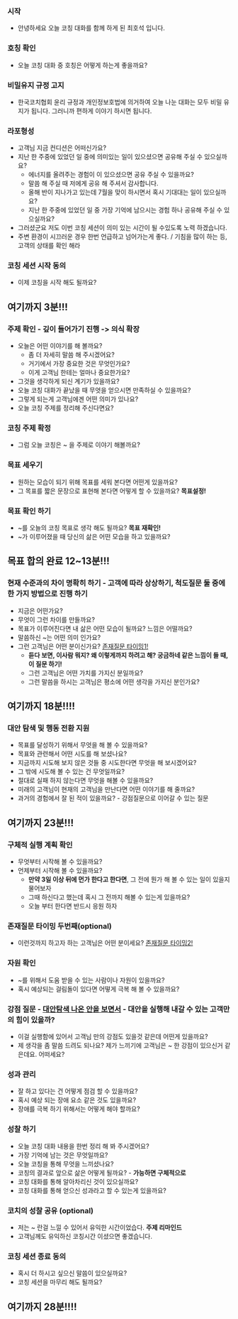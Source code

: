 ### 시작
* 안녕하세요 오늘 코칭 대화를 함께 하게 된 최호석 입니다.

### 호칭 확인
* 오늘 코칭 대화 중 호칭은 어떻게 하는게 좋을까요?

### 비밀유지 규정 고지
* 한국코치협회 윤리 규정과 개인정보호법에 의거하여 오늘 나눈 대화는 모두 비밀 유지가 됩니다. 그러니까 편하게 이야기 하시면 됩니다.

### 라포형성
* 고객님 지금 컨디션은 어떠신가요?
* 지난 한 주중에 있었던 일 중에 의미있는 일이 있으셨으면 공유해 주실 수 있으실까요?
  * 에너지를 올려주는 경험이 이 있으셨으면 공유 주실 수 있을까요?
  * 말씀 해 주실 때 저에게 공유 해 주셔서 감사합니다. 
  * 올해 반이 지나가고 있는데 7월을 맞이 하시면서 혹시 기대대는 일이 있으실까요?
  * 지난 한 주중에 있었던 일 중 가장 기억에 남으시는 경험 하나 공유해 주실 수 있으실까요?
* 그러셨군요 저도 이번 코칭 세션이 의미 있는 시간이 될 수있도록 노력 하겠습니다.
* 주변 환경이 시끄러운 경우 한번 언급하고 넘어가는게 좋다. / 기침을 많이 하는 등, 고객의 상태를 확인 해라

### 코칭 세션 시작 동의
* 이제 코칭을 시작 해도 될까요?

## 여기까지 3분!!!

### 주제 확인 - 깊이 들어가기 진행 -> 의식 확장
* 오늘은 어떤 이야기를 해 볼까요?
  * 좀 더 자세히 말씀 해 주시겠어요?
  * 거기에서 가장 중요한 것은 무엇인가요?
  * 이게 고객님 한테는 얼마나 중요한가요?
* 그것을 생각하게 되신 계기가 있을까요?
* 오늘 코칭 대화가 끝났을 때 무엇을 얻으시면 만족하실 수 있을까요?
* 그렇게 되는게 고객님에겐 어떤 의미가 있나요?
* 오늘 코칭 주제를 정리해 주신다면요?

### 코칭 주제 확정
* 그럼 오늘 코칭은 ~ 을 주제로 이야기 해볼까요?

### 목표 세우기
* 원하는 모습이 되기 위해 목표를 세워 본다면 어떤게 있을까요?
* 그 목표를 짧은 문장으로 표현해 본다면 어떻게 할 수 있을까요? **목표설정!**

### 목표 확인 하기
* ~를 오늘의 코칭 목표로 생각 해도 될까요? **목표 재확인!**
* ~가 이루어졌을 때 당신의 삶은 어떤 모습을 하고 있을까요?

## 목표 합의 완료 12~13분!!!


### 현재 수준과의 차이 명확히 하기 - 고객에 따라 상상하기, 척도질문 둘 중에 한 가지 방법으로 진행 하기
* 지금은 어떤가요?
* 무엇이 그런 차이를 만들까요?
* 목표가 이루어진다면 내 삶은 어떤 모습이 될까요? 느낌은 어떨까요?
* 말씀하신 ~는 어떤 의미 인가요?
* 그런 고객님은 어떤 분이신가요? [존재질문 타이밍1!]()
  * **듣다 보면, 이사람 뭐지? 왜 이렇게까지 하려고 해? 궁금하네 같은 느낌이 들 때, 이 질문 하기!**
  * 그런 고객님은 어떤 가치를 가지신 분일까요?
  * 그런 말씀을 하시는 고객님은 평소에 어떤 생각을 가지신 분인가요?
  
## 여기까지 18분!!!!

### 대안 탐색 및 행동 전환 지원
* 목표를 달성하기 위해서 무엇을 해 볼 수 있을까요?
* 목표와 관련해서 어떤 시도를 해 보셨나요?
* 지금까지 시도해 보지 않은 것들 중 시도한다면 무엇을 해 보시겠어요?
* 그 밖에 시도해 볼 수 있는 건 무엇일까요?
* 절대로 실패 하지 않는다면 무엇을 해볼 수 있을까요?
* 미래의 고객님이 현재의 고객님을 만난다면 어떤 이야기를 해 줄까요?
* 과거의 경험에서 잘 된 적이 있을까요? - 강점질문으로 이어갈 수 있는 질문

## 여기까지 23분!!!

### 구체적 실행 계획 확인
* 무엇부터 시작해 볼 수 있을까요?
* 언제부터 시작해 볼 수 있을까요?
  * **만약 3일 이상 뒤에 먼가 한다고 한다면**, 그 전에 뭔가 해 볼 수 있는 일이 있을지 물어보자
  * 그때 하신다고 했는데 혹시 그 전까지 해볼 수 있는게 있을까요?
  * 오늘 부터 한다면 반드시 응원 하자 

### 존재질문 타이밍 두번째(optional)
* 이런것까지 하고자 하는 고객님은 어떤 분이세요? [존재질문 타이밍2!]()

### 자원 확인
* ~를 위해서 도움 받을 수 있는 사람이나 자원이 있을까요?
* 혹시 예상되는 걸림돌이 있다면 어떻게 극복 해 볼 수 있을까요?

### 강점 질문 - [대안탐색 나온 안을 보면서]() - 대안을 실행해 내갈 수 있는 고객만의 힘이 있을까?
* 이걸 실행함에 있어서 고객님 만의 강점도 있을것 같은데 어떤게 있을까요?
* 제 생각을 좀 말씀 드려도 되나요? 제가 느끼기에 고객님은 ~ 한 강점이 있으신거 같은데요. 어떠세요?

### 성과 관리
* 잘 하고 있다는 건 어떻게 점검 할 수 있을까요?
* 혹시 예상 되는 장애 요소 같은 것도 있을까요? 
* 장애를 극복 하기 위해서는 어떻게 해야 할까요?

### 성찰 하기
* 오늘 코칭 대화 내용을 한번 정리 해 봐 주시겠어요?
* 가장 기억에 남는 것은 무엇일까요?
* 오늘 코칭을 통해 무엇을 느끼셨나요?
* 코칭의 결과로 앞으로 삶은 어떻게 될까요? - **가능하면 구체적으로**
* 코칭 대화를 통해 알아차리신 것이 있으실까요?
* 코칭 대화를 통해 얻으신 성과라고 할 수 있는게 있을까요?

### 코치의 성찰 공유 (optional)
* 저는 ~ 란걸 느낄 수 있어서 유익한 시간이었습다. **주제 리마인드**
* 고객님께도 유익하신 코칭시간 이셨으면 좋겠습니다.

### 코칭 세션 종료 동의
* 혹시 더 하시고 싶으신 말씀이 있으실까요?
* 코칭 세션을 마무리 해도 될까요?

## 여기까지 28분!!!!



